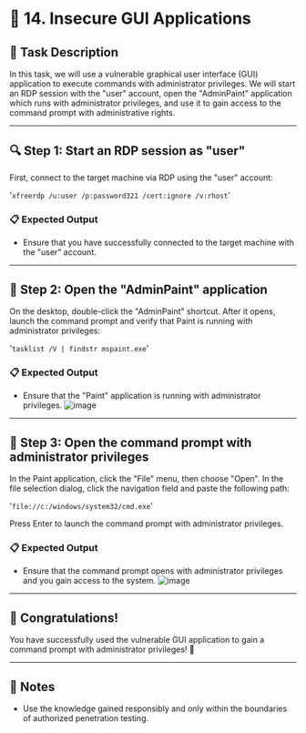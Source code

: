 # 🐾 14. Insecure GUI Applications

## 📜 Task Description
In this task, we will use a vulnerable graphical user interface (GUI) application to execute commands with administrator privileges. We will start an RDP session with the "user" account, open the "AdminPaint" application which runs with administrator privileges, and use it to gain access to the command prompt with administrative rights.

---

## 🔍 Step 1: Start an RDP session as "user"
First, connect to the target machine via RDP using the "user" account:

'`xfreerdp /u:user /p:password321 /cert:ignore /v:rhost`'

### 📋 Expected Output
- Ensure that you have successfully connected to the target machine with the "user" account.

---

## 🔑 Step 2: Open the "AdminPaint" application
On the desktop, double-click the "AdminPaint" shortcut. After it opens, launch the command prompt and verify that Paint is running with administrator privileges:

'`tasklist /V | findstr mspaint.exe`'

### 📋 Expected Output
- Ensure that the "Paint" application is running with administrator privileges.
![image](https://github.com/user-attachments/assets/7551758c-b06e-47d1-a359-12bea5cc41ce)

---

## 📝 Step 3: Open the command prompt with administrator privileges
In the Paint application, click the "File" menu, then choose "Open". In the file selection dialog, click the navigation field and paste the following path:

'`file://c:/windows/system32/cmd.exe`'

Press Enter to launch the command prompt with administrator privileges.

### 📋 Expected Output
- Ensure that the command prompt opens with administrator privileges and you gain access to the system.
![image](https://github.com/user-attachments/assets/c2294255-274a-421a-b99c-42d70cbf1092)

---

## 🎉 Congratulations!
You have successfully used the vulnerable GUI application to gain a command prompt with administrator privileges! 🎊

---

## 📌 Notes
- Use the knowledge gained responsibly and only within the boundaries of authorized penetration testing.
